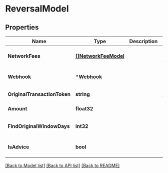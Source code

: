 # ReversalModel

## Properties
Name | Type | Description | Notes
------------ | ------------- | ------------- | -------------
**NetworkFees** | [**[]NetworkFeeModel**](network_fee_model.md) |  | [optional] [default to null]
**Webhook** | [***Webhook**](webhook.md) |  | [optional] [default to null]
**OriginalTransactionToken** | **string** |  | [default to null]
**Amount** | **float32** |  | [default to null]
**FindOriginalWindowDays** | **int32** |  | [optional] [default to null]
**IsAdvice** | **bool** |  | [optional] [default to null]

[[Back to Model list]](../README.md#documentation-for-models) [[Back to API list]](../README.md#documentation-for-api-endpoints) [[Back to README]](../README.md)



